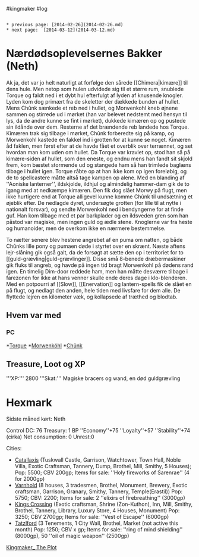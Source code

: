 #kingmaker #log

```ad-info

* previous page: [2014-02-26](2014-02-26.md)
* next page:  [2014-03-12](2014-03-12.md) 
```

# Nærdødsoplevelsernes Bakker (Neth)  
 
Ak ja, det var jo helt naturligt at forfølge den sårede [[Chimera|kimære]] til dens hule. Men netop som hulen udvidede sig til et større rum, snublede Torque og faldt ned i et dybt hul efterfulgt af lyden af knusende knogler. Lyden kom dog primært fra de skeletter der dækkede bunden af hullet. Mens Chûnk sænkede et reb ned i hullet, og Morwenkohl kneb øjnene sammen og stirrede ud i mørket (han var belevet nedstemt med hensyn til lys, da de andre kunne se fint i mørket), dukkede kimæren op og pustede sin ildånde over dem. Resterne af det brændende reb landede hos Torque. Kimæren trak sig tilbage i mørket, Chûnk forberedte sig på kamp, og Morwenkohl kastede en fakkel ind i grotten for at kunne se noget. Kimæren åd faklen, men først efter at de havde fået et overblik over terrænnet, og set hvordan man kom uden om hullet. Da Torque var kravlet op, stod han så på kimære-siden af hullet, som den eneste, og endnu mens han fandt sit skjold frem, kom bæstet stormende ud og stangede ham så han trimlede baglæns tilbage i hullet igen. Torque råbte op at han ikke kom op igen foreløbig, og de to spellcastere måtte altså tage kampen op alene. Med en blanding af ''Aoniske lanterner'', ildskjolde, ildhjul og almindelig hammer-dam gik de to igang med at nedkæmpe kimæren. Den fik dog slået Morwy på flugt, men ikke hurtigere end at Torque alligevel kunne komme Chûnk til undsætning et øjeblik efter. De nedlagde dyret, undersøgte grotten (for lille til at nytte i nationalt forsvar), og sendte Morwenkohl ned i bendyngerne for at finde guf. Han kom tilbage med et par barkplader og en ildsveden gren som han påstod var magiske, men ingen guld og ædle stene. Knoglerne var fra heste og humanoider, men de overkom ikke en nærmere bestemmelse.
To nætter senere blev hestene angrebet af en puma om natten, og både Chûnks lille pony og pumaen døde i styrtet over en skrænt. Næste aftens lejr-slåning gik også galt, da de forsøgt at sætte den op i territoriet for to [[guld-grævling|guld-grævlinger]]. Disse små 8-benede dræbermaskiner gik fluks til angreb, og havde på ingen tid bragt Morwenkohl på dødens rand igen. En timelig Dim-door reddede ham, men han måtte desværre tilbage i farezonen for ikke at hans venner skulle ende deres dage i klo-blenderen. Med en potpourri af [[Slow]], [[Enervation]] og lantern-spells fik de slået en på flugt, og nedlagt den anden, hele tiden med livsfare for dem alle. De flyttede lejren en kilometer væk, og kollapsede af træthed og blodtab.
## Hvem var med 
### PC 
 
*[Torque](Torque%20Firebrand.md)
*[Morwenköhl](Morwenköhl.md)
*[Chûnk](Chûnk%20Van%20Der%20Hamer.md)
## Treasure, Loot og XP 
'''XP:''' 
2800
'''Skat:''' 
Magiske bracers og wand, en død guldgrævling
# Hexmark  
Sidste måned kørt: Neth
Control DC: 76 Treasury: 1 BP 
 ''Economy''+75 ''Loyalty''+57 ''Stability''+74 (cirka)
 Net consumption: 0 Unrest:0
Cities:
* [Catallaxis](Catallaxis.md) (Tuskwall Castle, Garrison, Watchtower, Town Hall, Noble Villa, Exotic Craftsman, Tannery, Dump, Brothel, Mill, Smithy, 5 Houses); Pop: 5500; CBV 200gp; Items for sale: ''Holy fireworks of Sarenrae'' (4 for 2000gp)
* [Varnhold](Varnhold.md) (8 houses, 3 tradesmen, Brothel, Monument, Brewery, Exotic craftsman, Garrison, Granary, Smithy, Tannery, Temple(Erastil)) Pop: 5750; CBV: 2200; Items for sale: 2 ''elixirs of firebreathing'' (3000gp)
* [Kings Crossing](Kings%20Crossing.md) (Exotic craftsman, Shrine (Zon-Kuthon), Inn, Mill, Smithy, Brothel, Tannery, Library, Luxury Store, 4 Houses, Monument) Pop: 3250; CBV 2700gp; Items for sale: ''Vest of Escape'' (6000gp)
* [Tatzlford](Tatzlford.md) (3 Tenements, 1 City Wall, Brothel, Market (not active this month) Pop: 1250; CBV x gp; Items for sale: ''ring of mind shielding'' (8000gp), 50 ''oil of magic weapon'' (2500gp)
[Kingmaker_ The Plot](Kingmaker_%20The%20Plot.md)
